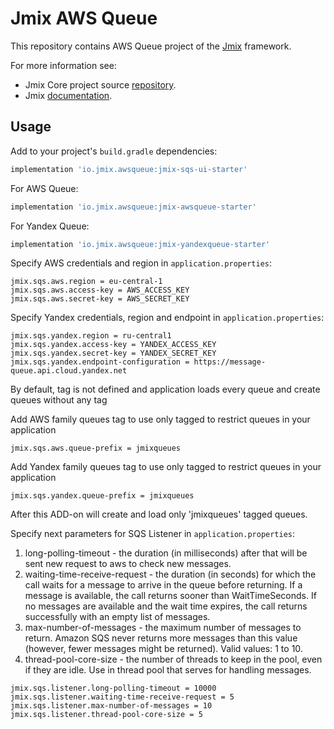 # Jmix AWS Queue

This repository contains AWS Queue project of the [Jmix](https://jmix.io) framework.

For more information see:

* Jmix Core project source [repository](https://github.com/Haulmont/jmix-core).
* Jmix [documentation](https://docs.jmix.io).


## Usage

Add to your project's `build.gradle` dependencies:

```groovy
implementation 'io.jmix.awsqueue:jmix-sqs-ui-starter'
```

For AWS Queue:
```groovy
implementation 'io.jmix.awsqueue:jmix-awsqueue-starter'
```

For Yandex Queue:
```groovy
implementation 'io.jmix.awsqueue:jmix-yandexqueue-starter'
```

Specify AWS credentials and region in `application.properties`:
```
jmix.sqs.aws.region = eu-central-1
jmix.sqs.aws.access-key = AWS_ACCESS_KEY
jmix.sqs.aws.secret-key = AWS_SECRET_KEY
```

Specify Yandex credentials, region and endpoint in `application.properties`:
```
jmix.sqs.yandex.region = ru-central1
jmix.sqs.yandex.access-key = YANDEX_ACCESS_KEY
jmix.sqs.yandex.secret-key = YANDEX_SECRET_KEY
jmix.sqs.yandex.endpoint-configuration = https://message-queue.api.cloud.yandex.net
```

By default, tag is not defined and application loads every queue and
create queues without any tag

Add AWS family queues tag to use only tagged to restrict queues in your application
```
jmix.sqs.aws.queue-prefix = jmixqueues
```

Add Yandex family queues tag to use only tagged to restrict queues in your application
```
jmix.sqs.yandex.queue-prefix = jmixqueues
```

After this ADD-on will create and load only 'jmixqueues' tagged queues.


Specify next parameters for SQS Listener in `application.properties`:
1. long-polling-timeout - the duration (in milliseconds) after that will be sent new request to aws to check new messages.
2. waiting-time-receive-request - the duration (in seconds) for which the call waits for a message to arrive in the queue before returning. If a message is available, the call returns sooner than WaitTimeSeconds. If no messages are available and the wait time expires, the call returns successfully with an empty list of messages.
3. max-number-of-messages - the maximum number of messages to return. Amazon SQS never returns more messages than this value (however, fewer messages might be returned). Valid values: 1 to 10.
4. thread-pool-core-size - the number of threads to keep in the pool, even if they are idle. Use in thread pool that serves for handling messages.

```
jmix.sqs.listener.long-polling-timeout = 10000
jmix.sqs.listener.waiting-time-receive-request = 5
jmix.sqs.listener.max-number-of-messages = 10
jmix.sqs.listener.thread-pool-core-size = 5
```